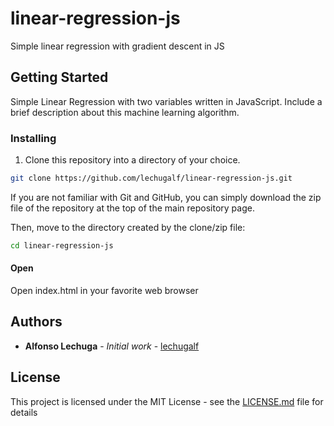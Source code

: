 # linear-regression-js
Simple linear regression with gradient descent in JS

## Getting Started
Simple Linear Regression with two variables written in JavaScript. Include a brief description about this machine learning algorithm.

### Installing
1. Clone this repository into a directory of your choice.
```bash
git clone https://github.com/lechugalf/linear-regression-js.git
```
If you are not familiar with Git and GitHub, you can simply download the zip file of the repository at the top of the main repository page.

Then, move to the directory created by the clone/zip file:

```bash
cd linear-regression-js
```
#### Open
Open index.html in your favorite web browser


## Authors

* **Alfonso Lechuga** - *Initial work* - [lechugalf](https://github.com/lechugalf)

## License

This project is licensed under the MIT License - see the [LICENSE.md](LICENSE.md) file for details
